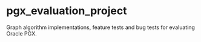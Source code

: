 # pgx_evaluation_project
Graph algorithm implementations, feature tests and bug tests for evaluating Oracle PGX.
